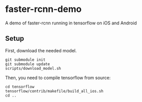 # faster-rcnn-demo
A demo of faster-rcnn running in tensorflow on iOS and Android

## Setup

First, download the needed model.

```
git submodule init
git submodule update
scripts/download_model.sh
```

Then, you need to compile tensorflow from source:

```
cd tensorflow
tensorflow/contrib/makefile/build_all_ios.sh
cd ..
```

